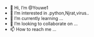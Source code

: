- 👋 Hi, I’m @Youwe1
- 👀 I’m interested in .python,Njrat,virus..
- 🌱 I’m currently learning ...
- 💞️ I’m looking to collaborate on ...
- 📫 How to reach me ...

<!---
Youwe1/Youwe1 is a ✨ special ✨ repository because its `README.md` (this file) appears on your GitHub profile.
You can click the Preview link to take a look at your changes.
--->
